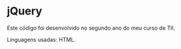 # jQuery

Este código foi desenvolvido no segundo ano do meu curso de TII.



Linguagens usadas: HTML.
